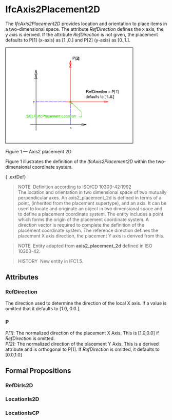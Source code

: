 # IfcAxis2Placement2D

The _IfcAxis2Placement2D_ provides location and orientation to place items in a two-dimensional space. The attribute _RefDirection_ defines the x axis, the y axis is derived. If the attribute _RefDirection_ is not given, the placement defaults to P[1] (x-axis) as [1.,0.] and P[2] (y-axis) as [0.,1.].

![axis2 placement 2D](../../../../figures/ifcaxis2placement2d-layout1.gif)

Figure 1 &mdash; Axis2 placement 2D

Figure 1 illustrates the definition of the <em>IfcAxis2Placement2D</em> within the two-dimensional coordinate system.

{ .extDef}
> NOTE&nbsp; Definition according to ISO/CD 10303-42:1992  
> The location and orientation in two dimensional space of two mutually perpendicular axes. An axis2_placement_2d is defined in terms of a point, (inherited from the placement supertype), and an axis. It can be used to locate and originate an object in two dimensional space and to define a placement coordinate system. The entity includes a point which forms the origin of the placement coordinate system. A direction vector is required to complete the definition of the placement coordinate system. The reference direction defines the placement X axis direction, the placement Y axis is derived from this.

> NOTE&nbsp; Entity adapted from **axis2_placement_2d** defined in ISO 10303-42.

> HISTORY&nbsp; New entity in IFC1.5.

## Attributes

### RefDirection
The direction used to determine the direction of the local X axis. If a value is omitted that it defaults to [1.0, 0.0.].

### P
_P[1]_: The normalized direction of the placement X Axis. This is [1.0,0.0] if _RefDirection_ is omitted.  
_P[2]_: The normalized direction of the placement Y Axis. This is a derived attribute and is orthogonal to P[1]. If _RefDirection_ is omitted, it defaults to [0.0,1.0]

## Formal Propositions

### RefDirIs2D


### LocationIs2D


### LocationIsCP

